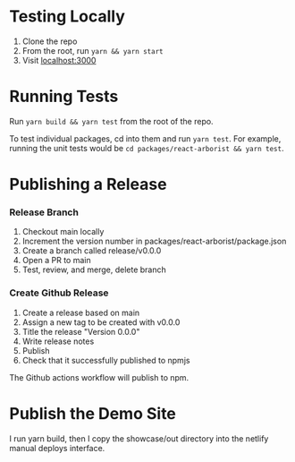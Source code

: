 # Testing Locally

1. Clone the repo
2. From the root, run `yarn && yarn start`
3. Visit <localhost:3000>

# Running Tests

Run `yarn build && yarn test` from the root of the repo.

To test individual packages, cd into them and run `yarn test`. For example, running the unit tests would be `cd packages/react-arborist && yarn test`.

# Publishing a Release

### Release Branch

1. Checkout main locally
2. Increment the version number in packages/react-arborist/package.json
3. Create a branch called release/v0.0.0
4. Open a PR to main
5. Test, review, and merge, delete branch

### Create Github Release

1. Create a release based on main
2. Assign a new tag to be created with v0.0.0
3. Title the release "Version 0.0.0"
4. Write release notes
5. Publish
6. Check that it successfully published to npmjs

The Github actions workflow will publish to npm.

# Publish the Demo Site

I run yarn build, then I copy the showcase/out directory into the netlify manual deploys interface.
